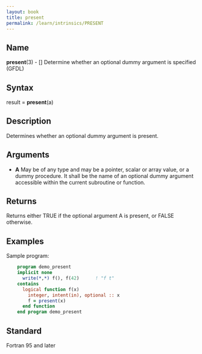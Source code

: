 ```yaml
---
layout: book
title: present
permalink: /learn/intrinsics/PRESENT
---
```

## __Name__

__present__(3) - \[\] Determine whether an optional dummy argument is specified
(GFDL)

## __Syntax__

result = __present__(a)

## __Description__

Determines whether an optional dummy argument is present.

## __Arguments__

  - __A__
    May be of any type and may be a pointer, scalar or array value, or a
    dummy procedure. It shall be the name of an optional dummy argument
    accessible within the current subroutine or function.

## __Returns__

Returns either TRUE if the optional argument A is present, or FALSE
otherwise.

## __Examples__

Sample program:

```fortran
    program demo_present
    implicit none
      write(*,*) f(), f(42)      ! "f t"
    contains
      logical function f(x)
        integer, intent(in), optional :: x
        f = present(x)
      end function
    end program demo_present
```

## __Standard__

Fortran 95 and later
